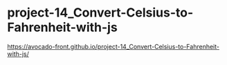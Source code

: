 # project-14_Convert-Celsius-to-Fahrenheit-with-js
https://avocado-front.github.io/project-14_Convert-Celsius-to-Fahrenheit-with-js/
